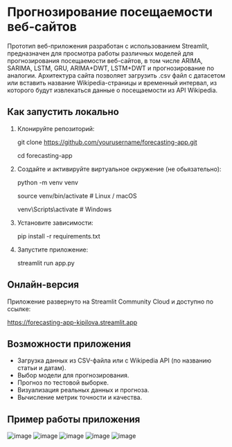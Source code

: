 # Прогнозирование посещаемости веб-сайтов

Прототип веб-приложения разработан с использованием Streamlit, предназначен для просмотра работы различных моделей для прогнозирования посещаемости веб-сайтов, в том числе ARIMA, SARIMA, LSTM, GRU, ARIMA+DWT, LSTM+DWT и прогнозирование по аналогии. Архитектура сайта позволяет загрузить .csv файл с датасетом или вставить название Wikipedia-страницы и временный интервал, из которого будут извлекаться данные о посещаемости из API Wikipedia.

## Как запустить локально
1. Клонируйте репозиторий:
   
   git clone https://github.com/yourusername/forecasting-app.git
   
   cd forecasting-app
   
3. Создайте и активируйте виртуальное окружение (не обьязательно):
   
   python -m venv venv
   
   source venv/bin/activate  # Linux / macOS
   
   venv\Scripts\activate     # Windows
   
5. Установите зависимости:
   
   pip install -r requirements.txt
   
7. Запустите приложение:
   
   streamlit run app.py

## Онлайн-версия
Приложение развернуто на Streamlit Community Cloud и доступно по ссылке:

https://forecasting-app-kipilova.streamlit.app

## Возможности приложения
- Загрузка данных из CSV-файла или с Wikipedia API (по названию статьи и датам).
- Выбор модели для прогнозирования.
- Прогноз по тестовой выборке.
- Визуализация реальных данных и прогноза.
- Вычисление метрик точности и качества.

## Пример работы приложения

![image](https://github.com/user-attachments/assets/40d1ab73-ce55-4b17-b000-2e58a4e67ceb)
![image](https://github.com/user-attachments/assets/61601dc0-638d-432e-a4a9-f33f9aea4c88)
![image](https://github.com/user-attachments/assets/219453a6-19fd-45a5-a34e-fb26c4e27018)
![image](https://github.com/user-attachments/assets/93867da0-09b3-4372-afa9-77cd75b82559)
![image](https://github.com/user-attachments/assets/1eb02763-8b03-4a3c-bfdb-29583747a23c)




